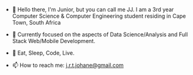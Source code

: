 - 👋 Hello there, I'm Junior, but you can call me JJ. I am a 3rd year Computer Science & Computer Engineering student residing in Cape Town, South Africa
- 👀 Currently focused on the aspects of Data Science/Analysis and Full Stack Web/Mobile Development.
- 🌱 Eat, Sleep, Code, Live.

- 📫 How to reach me: j.r.t.johane@gmail.com

<!---
CdeJohane/CdeJohane is a ✨ special ✨ repository because its `README.md` (this file) appears on your GitHub profile.
You can click the Preview link to take a look at your changes.
--->
